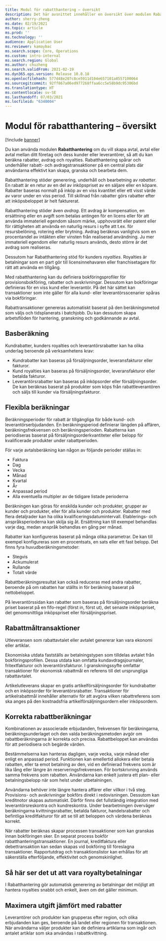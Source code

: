 ```yaml
---
title: Modul för rabatthantering – översikt
description: Det här avsnittet innehåller en översikt över modulen Rabatthantering för Microsoft Dynamics 365 Supply Chain Management.
author: sherry-zheng
ms.date: 02/19/2021
ms.topic: article
ms.prod: ''
ms.technology: ''
audience: Application User
ms.reviewer: kamaybac
ms.search.scope: Core, Operations
ms.custom: intro-internal
ms.search.region: Global
ms.author: chuzheng
ms.search.validFrom: 2021-02-19
ms.dyn365.ops.version: Release 10.0.18
ms.openlocfilehash: 577d48e207c8ce5911d104e657101a8557100064
ms.sourcegitcommit: 92ff867a06ed977268ffaa6cc5e58b9dc95306bd
ms.translationtype: HT
ms.contentlocale: sv-SE
ms.lasthandoff: 07/03/2021
ms.locfileid: "6340004"
---
```

# <a name="rebate-management-module-overview"></a>Modul för rabatthantering – översikt

[!include [banner](../includes/banner.md)]

Du kan använda modulen **Rabatthantering** om du vill skapa avtal, avtal eller avtal mellan ditt företag och dess kunder eller leverantörer, så att du kan beräkna rabatter, avdrag och royalties. Rabatthantering spårar och underhåller rabatt- och avdragstransaktioner på en central plats där användarna effektivt kan skapa, granska och bearbeta dem.

Rabatthantering stöder generering, underhåll och bearbetning av *rabatter*. En rabatt är en retur av en del av inköpspriset av en säljare eller en köpare. Rabatter baseras normalt på inköp av en viss kvantitet eller ett visst värde av varor under en viss period. Till skillnad från rabatter görs rabatter efter att inköpsbeloppet är helt fakturerat.

Rabatthantering stöder även *avdrag*. Ett avdrag är kompensation, en ersättning eller en avgift som betalas antingen för en licens eller för att använda immateriell egendom såsom märke, upphovsrätt eller patent eller för rättigheten att använda en naturlig resurs i syfte att t.ex. för resursbelöning, rotering eller brytning. Avdrag beräknas vanligtvis som en procentandel av intäkten eller vinsten från realiserad användning. Ju mer immateriell egendom eller naturlig resurs används, desto större är det avdrag som realiseras.

Dessutom har Rabatthantering stöd för kunders *royalties*.  Royalties är betalningar som en part gör till licensinnehavaren eller franchisetagare för rätt att använda en tillgång.

Med rabatthantering kan du definiera bokföringsprofiler för provisionsbokföring, rabatter och avskrivningar. Dessutom kan bokföringar definieras för en viss kund eller leverantör. På det här sättet kan transaktioner som inte gäller för alla kund- eller leverantörsscenarier spåras via bokföringar.

Rabattransaktioner genereras automatiskt baserat på den beräkningsmetod som väljs och tidsplanerats i batchjobb. Du kan dessutom skapa arbetsflöden för hantering, granskning och godkännande av avtal.

## <a name="basis-calculation"></a>Basberäkning

Kundrabatter, kunders royalties och leverantörsrabatter kan ha olika underlag beroende på verksamhetens krav:

- Kundrabatter kan baseras på försäljningsorder, leveransfakturor eller fakturor.
- Kund royalties kan baseras på försäljningsorder, leveransfakturor eller betalda fakturor.
- Leverantörsrabatter kan baseras på inköpsorder eller försäljningsorder. De kan beräknas baserat på produkter som köps från rabattleverantören och säljs till kunder via försäljningsfakturor.

## <a name="flexible-calculations"></a>Flexibla beräkningar

Beräkningsperioder för rabatt är tillgängliga för både kund- och leverantörserbjudanden. En beräkningsperiod definierar längden på affären, beräkningsfrekvensen och beräkningsperioden. Rabatterna kan periodiseras baserat på försäljningsorderkvantiteter eller belopp för kvalificerade produkter under rabattperioden.

För varje avtalsberäkning kan någon av följande perioder ställas in:

- Faktura
- Dag
- Vecka
- Månad
- Kvartal
- År
- Anpassad period
- Alla eventuella multipler av de tidigare listade perioderna

Beräkningen kan göras för enskilda kunder och produkter, grupper av kunder och produkter, eller för alla kunder och produkter. Rabatter med flera detaljrader kan ha olika kvalificeringsdatumintervall. Etablerings- och anspråksperioderna kan skilja sig åt. Ersättning kan till exempel behandlas varje dag, medan anspråk behandlas en gång per månad.

Rabatter kan konfigureras baserat på många olika parametrar. De kan till exempel konfigureras som en procentsats, en sats eller ett fast belopp. Det finns fyra huvudberäkningsmetoder:

- Stegvis
- Ackumulerat
- Rullande
- Totalt värde

Rabattberäkningsresultat kan också reduceras med andra rabatter, beroende på om rabatten har ställts in för beräkning baserat på nettobeloppet.

På leverantörssidan kan rabatter som baseras på försäljningsorder beräkna priset baserat på en fifo-regel (först in, först ut), det senaste inköpspriset, det genomsnittliga inköpspriset eller försäljningspriset.

## <a name="rebate-target-transactions"></a>Rabattmåltransaktioner

Utleveransen som rabattavtalet eller avtalet genererar kan vara ekonomi eller artiklar.

Ekonomiska utdata fastställs av betalningstypen som tilldelas avtalet från bokföringsprofilen. Dessa utdata kan omfatta kundavdragsjournaler, fritextfakturor och leverantörsfakturor. I granskningssyfte omfattar transaktioner för ekonomisk rabattmål en referens till det ursprungliga rabattavtalet.

Artikelutleverans skapar en gratis artikelförsäljningsorder för kundrabatter och en inköpsorder för leverantörsrabatter. Transaktioner för artikelrabattmål innehåller alternativ för att avgöra vilken rabattreferens som ska anges på den kostnadsfria artikelförsäljningsordern eller inköpsordern.

## <a name="accurate-rebate-calculations"></a>Korrekta rabattberäkningar

Kombinationen av associerade erbjudanden, frekvensen för beräkningarna, beräkningsunderlaget och den valda beräkningsmetoden avgör om rabattberäkningarna är korrekta och precisa. Rabattbeloppet kan användas för att periodisera och begärde värden.

Bestämmelserna kan hanteras dagligen, varje vecka, varje månad eller enligt en anpassad period. Funktionen kan emellertid allokera eller betala rabatten, eller ta emot betalning av den, vid en definierad frekvens som är lika lång eller längre än reserveringsfrekvensen. För bortskrivning används samma frekvens som rabatten. Användarna kan enkelt justera ett plan- eller betalningsbelopp när som helst under utbetalningen.

Användarna behöver inte längre hantera affärer eller villkor i två steg. Provisions- och avskrivningar bokförs direkt i redovisningen. Dessutom kan kreditnotor skapas automatiskt. Därför finns det fullständig integration med leverantörsreskontra och kundreskontra. Under bearbetningen överväger beräkningarna kvittningsrabatter, betalda fakturor, handelsrabatter och befintliga kreditfakturor för att se till att beloppen och värdena beräknas korrekt.

När rabatter beräknas skapar processen transaktioner som kan granskas innan bokföringen sker. En separat process bokför rabatthanteringstransaktioner. En journal, kreditfaktura eller debettransaktion kan sedan skapas vid bokföring till föreslagna transaktioner. Rapportutdrag och transaktionslistor kan erhållas för att säkerställa efterföljande, effektivitet och genomskinlighet.


## <a name="guaranteed-royalty-payments"></a>Så här ser det ut att vara royaltybetalningar

I Rabatthantering gör automatisk generering av betalningar det möjligt att hantera royalties snabbt och enkelt, även om det gäller minimum. 

## <a name="maximizing-spend-versus-rebates"></a>Maximera utgift jämfört med rabatter

Leverantörer och produkter kan grupperas efter region, och olika erbjudanden kan ges, beroende på landet eller regionen för transaktionen. När användarna väljer produkter kan de definiera artiklarna som ingår och antalet artiklar som ska användas i rabattkvittning.
